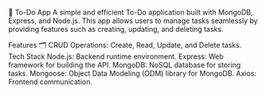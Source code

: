 📝 To-Do App
A simple and efficient To-Do application built with MongoDB, Express, and Node.js. This app allows users to manage tasks seamlessly by providing features such as creating, updating, and deleting tasks.

Features
🗂️ CRUD Operations: Create, Read, Update, and Delete tasks.
Tech Stack
Node.js: Backend runtime environment.
Express: Web framework for building the API.
MongoDB: NoSQL database for storing tasks.
Mongoose: Object Data Modeling (ODM) library for MongoDB.
Axios: Frontend communication.
